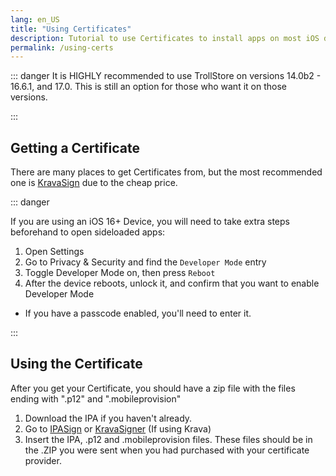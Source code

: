 ```yaml
---
lang: en_US
title: "Using Certificates"
description: Tutorial to use Certificates to install apps on most iOS devices.
permalink: /using-certs
---
```

::: danger
It is HIGHLY recommended to use TrollStore on versions 14.0b2 - 16.6.1, and 17.0. This is still an option for those who want it on those versions.

:::

## Getting a Certificate

There are many places to get Certificates from, but the most recommended one is [KravaSign](https://kravasign.com/purchase) due to the cheap price.

::: danger

If you are using an iOS 16+ Device, you will need to take extra steps beforehand to open sideloaded apps:

1. Open Settings
1. Go to Privacy & Security and find the `Developer Mode` entry
1. Toggle Developer Mode on, then press `Reboot`
1. After the device reboots, unlock it, and confirm that you want to enable Developer Mode
  - If you have a passcode enabled, you'll need to enter it.

:::

## Using the Certificate

After you get your Certificate, you should have a zip file with the files ending with ".p12" and ".mobileprovision"

1. Download the IPA if you haven't already.
2. Go to [IPASign](https://sign.ipasign.cc/) or [KravaSigner](https://sign.kravasign.com/) (If using Krava)
3. Insert the IPA, .p12 and .mobileprovision files. These files should be in the .ZIP you were sent when you had purchased with your certificate provider.
